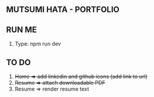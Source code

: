 ## MUTSUMI HATA - PORTFOLIO

## RUN ME

1. Type: npm run dev

## TO DO 

1. ~~Home => add linkedin and github icons (add link to url)~~
2. ~~Resume => attach downloadable PDF~~
3. Resume => render resume text 